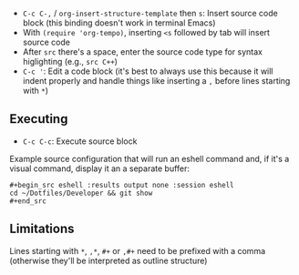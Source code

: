 - `C-c C-,` / `org-insert-structure-template` then `s`: Insert source code block (this binding doesn't work in terminal Emacs)
- With `(require 'org-tempo)`, inserting `<s` followed by tab will insert source code
- After `src` there's a space, enter the source code type for syntax higlighting (e.g., `src C++`)
- `C-c '`: Edit a code block (it's best to always use this because it will indent properly and handle things like inserting a `,` before lines starting with `*`)

## Executing

- `C-c C-c`: Execute source block

Example source configuration that will run an eshell command and, if it's a visual command, display it an a separate buffer:

``` shell
#+begin_src eshell :results output none :session eshell
cd ~/Dotfiles/Developer && git show
#+end_src
```

## Limitations

Lines starting with `*`, `,*`, `#+` or `,#+` need to be prefixed with a comma (otherwise they'll be interpreted as outline structure)
